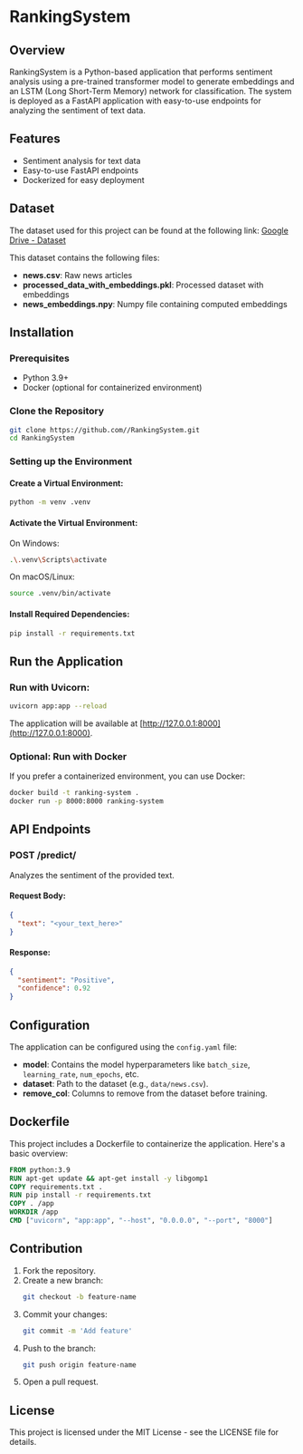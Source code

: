 # RankingSystem

## Overview
RankingSystem is a Python-based application that performs sentiment analysis using a pre-trained transformer model to generate embeddings and an LSTM (Long Short-Term Memory) network for classification. The system is deployed as a FastAPI application with easy-to-use endpoints for analyzing the sentiment of text data.
## Features
- Sentiment analysis for text data
- Easy-to-use FastAPI endpoints
- Dockerized for easy deployment

## Dataset
The dataset used for this project can be found at the following link:
[Google Drive - Dataset](https://drive.google.com/drive/folders/1nUDEJy4wWoOlqggzsvTbOmQwmBv59Oml?usp=sharing)

This dataset contains the following files:
- **news.csv**: Raw news articles
- **processed_data_with_embeddings.pkl**: Processed dataset with embeddings
- **news_embeddings.npy**: Numpy file containing computed embeddings

## Installation

### Prerequisites
- Python 3.9+
- Docker (optional for containerized environment)

### Clone the Repository
```bash
git clone https://github.com//RankingSystem.git
cd RankingSystem
```

### Setting up the Environment
#### Create a Virtual Environment:
```bash
python -m venv .venv
```

#### Activate the Virtual Environment:
On Windows:
```bash
.\.venv\Scripts\activate
```
On macOS/Linux:
```bash
source .venv/bin/activate
```

#### Install Required Dependencies:
```bash
pip install -r requirements.txt
```

## Run the Application

### Run with Uvicorn:
```bash
uvicorn app:app --reload
```
The application will be available at [http://127.0.0.1:8000](http://127.0.0.1:8000).

### Optional: Run with Docker
If you prefer a containerized environment, you can use Docker:
```bash
docker build -t ranking-system .
docker run -p 8000:8000 ranking-system
```

## API Endpoints
### **POST /predict/**
Analyzes the sentiment of the provided text.

#### **Request Body:**
```json
{
  "text": "<your_text_here>"
}
```

#### **Response:**
```json
{
  "sentiment": "Positive",
  "confidence": 0.92
}
```

## Configuration
The application can be configured using the `config.yaml` file:
- **model**: Contains the model hyperparameters like `batch_size`, `learning_rate`, `num_epochs`, etc.
- **dataset**: Path to the dataset (e.g., `data/news.csv`).
- **remove_col**: Columns to remove from the dataset before training.

## Dockerfile
This project includes a Dockerfile to containerize the application. Here's a basic overview:
```dockerfile
FROM python:3.9
RUN apt-get update && apt-get install -y libgomp1
COPY requirements.txt .
RUN pip install -r requirements.txt
COPY . /app
WORKDIR /app
CMD ["uvicorn", "app:app", "--host", "0.0.0.0", "--port", "8000"]
```

## Contribution
1. Fork the repository.
2. Create a new branch:
   ```bash
   git checkout -b feature-name
   ```
3. Commit your changes:
   ```bash
   git commit -m 'Add feature'
   ```
4. Push to the branch:
   ```bash
   git push origin feature-name
   ```
5. Open a pull request.

## License
This project is licensed under the MIT License - see the LICENSE file for details.

